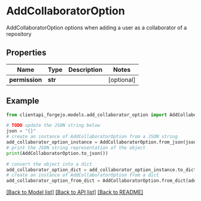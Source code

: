 # AddCollaboratorOption

AddCollaboratorOption options when adding a user as a collaborator of a repository

## Properties

Name | Type | Description | Notes
------------ | ------------- | ------------- | -------------
**permission** | **str** |  | [optional] 

## Example

```python
from clientapi_forgejo.models.add_collaborator_option import AddCollaboratorOption

# TODO update the JSON string below
json = "{}"
# create an instance of AddCollaboratorOption from a JSON string
add_collaborator_option_instance = AddCollaboratorOption.from_json(json)
# print the JSON string representation of the object
print(AddCollaboratorOption.to_json())

# convert the object into a dict
add_collaborator_option_dict = add_collaborator_option_instance.to_dict()
# create an instance of AddCollaboratorOption from a dict
add_collaborator_option_from_dict = AddCollaboratorOption.from_dict(add_collaborator_option_dict)
```
[[Back to Model list]](../README.md#documentation-for-models) [[Back to API list]](../README.md#documentation-for-api-endpoints) [[Back to README]](../README.md)


